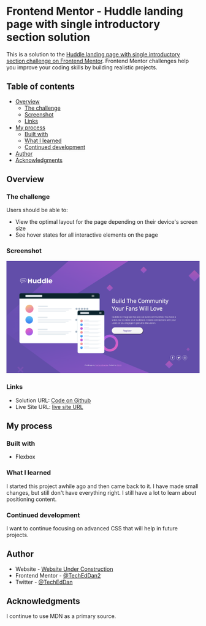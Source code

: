 # Frontend Mentor - Huddle landing page with single introductory section solution

This is a solution to the [Huddle landing page with single introductory section challenge on Frontend Mentor](https://www.frontendmentor.io/challenges/huddle-landing-page-with-a-single-introductory-section-B_2Wvxgi0). Frontend Mentor challenges help you improve your coding skills by building realistic projects. 

## Table of contents

- [Overview](#overview)
  - [The challenge](#the-challenge)
  - [Screenshot](#screenshot)
  - [Links](#links)
- [My process](#my-process)
  - [Built with](#built-with)
  - [What I learned](#what-i-learned)
  - [Continued development](#continued-development)
- [Author](#author)
- [Acknowledgments](#acknowledgments)


## Overview

### The challenge

Users should be able to:

- View the optimal layout for the page depending on their device's screen size
- See hover states for all interactive elements on the page

### Screenshot

![](./images/2022-12-29_Screenshot.png)


### Links

- Solution URL: [Code on Github](https://github.com/TechEdDan2/FrontendMentorHuddleLanding)
- Live Site URL: [live site URL](https://techeddan2.github.io/FrontendMentorHuddleLanding/)

## My process

### Built with

- Flexbox

### What I learned

I started this project awhile ago and then came back to it. I have made small changes, but still don't have everything right. I still have a lot to learn about positioning content. 

### Continued development

I want to continue focusing on advanced CSS that will help in future projects. 


## Author

- Website - [Website Under Construction](https://dannycreatescscontent.com/#)
- Frontend Mentor - [@TechEdDan2](https://www.frontendmentor.io/profile/TechEdDan2)
- Twitter - [@TechEdDan](https://twitter.com/TechEdDan)


## Acknowledgments

I continue to use MDN as a primary source. 
